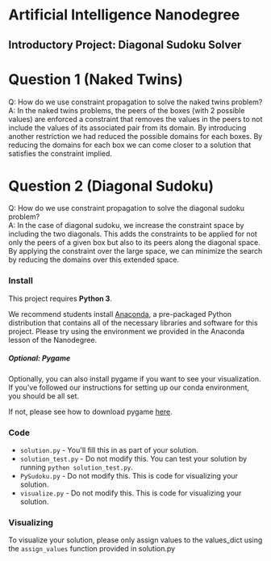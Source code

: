 # Artificial Intelligence Nanodegree
## Introductory Project: Diagonal Sudoku Solver

# Question 1 (Naked Twins)
Q: How do we use constraint propagation to solve the naked twins problem?  
A: In the naked twins problems, the peers of the boxes (with 2 possible values) are enforced a constraint that removes the values in the peers to not include the values of its associated pair from its domain. By introducing another restriction we had reduced the possible domains for each boxes. By reducing the domains for each box we can come closer to a solution that satisfies the constraint implied.

# Question 2 (Diagonal Sudoku)
Q: How do we use constraint propagation to solve the diagonal sudoku problem?  
A: In the case of diagonal sudoku, we increase the constraint space by including the two diagonals. This adds the constraints to be applied for not only the peers of a given box but also to its peers along the diagonal space. By applying the constraint over the large space, we can minimize the search by reducing the domains over this extended space. 

### Install

This project requires **Python 3**.

We recommend students install [Anaconda](https://www.continuum.io/downloads), a pre-packaged Python distribution that contains all of the necessary libraries and software for this project. 
Please try using the environment we provided in the Anaconda lesson of the Nanodegree.

##### Optional: Pygame

Optionally, you can also install pygame if you want to see your visualization. If you've followed our instructions for setting up our conda environment, you should be all set.

If not, please see how to download pygame [here](http://www.pygame.org/download.shtml).

### Code

* `solution.py` - You'll fill this in as part of your solution.
* `solution_test.py` - Do not modify this. You can test your solution by running `python solution_test.py`.
* `PySudoku.py` - Do not modify this. This is code for visualizing your solution.
* `visualize.py` - Do not modify this. This is code for visualizing your solution.

### Visualizing

To visualize your solution, please only assign values to the values_dict using the ```assign_values``` function provided in solution.py

